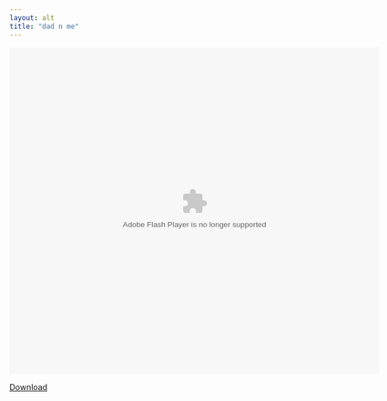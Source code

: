 ```yaml
---
layout: alt
title: "dad n me"
---
```


<object width="100" height="100">
    <embed src="dadnme.swf" flashvars="" base="" quality="high" allowscriptaccess="always" allowfullscreen="true" bgcolor="" wmode="window" width="650" height="575" type="application/x-shockwave-flash" pluginspage="http://www.macromedia.com/go/getflashplayer">
</object>

<br>

<a href="dadnme.swf" download class="btn btn-secondary">Download</a>
